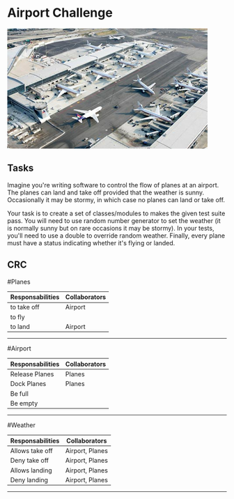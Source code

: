 Airport Challenge
=================

![airport](airport.jpg)

Tasks
-----

Imagine you're writing software to control the flow of planes at an airport. The planes can land and take off provided that the weather is sunny. Occasionally it may be stormy, in which case no planes can land or take off.

Your task is to create a set of classes/modules to makes the given test suite pass. You will need to use random number generator to set the weather (it is normally sunny but on rare occasions it may be stormy). In your tests, you'll need to use a double to override random weather. Finally, every plane must have a status indicating whether it's flying or landed.

CRC
----

#Planes

Responsabilities  |  Collaborators
------------------|---------------
    to take off   |    Airport
    to fly        |
    to land       |    Airport
----------------------------------

#Airport

Responsabilities  |  Collaborators
------------------|---------------
  Release Planes  |	   Planes
  Dock Planes     |	   Planes
  Be full         |
  Be empty        |
----------------------------------

#Weather

Responsabilities  |  Collaborators
------------------|----------------
  Allows take off |	Airport, Planes
  Deny take off   | Airport, Planes
  Allows landing  | Airport, Planes
  Deny landing    | Airport, Planes
-----------------------------------
